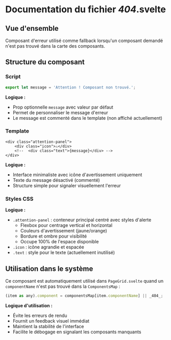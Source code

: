 # Documentation du fichier _404_.svelte

## Vue d'ensemble
Composant d'erreur utilisé comme fallback lorsqu'un composant demandé n'est pas trouvé dans la carte des composants.

## Structure du composant

### Script
```javascript
export let message = 'Attention ! Composant non trouvé.';
```
**Logique :**
- Prop optionnelle `message` avec valeur par défaut
- Permet de personnaliser le message d'erreur
- Le message est commenté dans le template (non affiché actuellement)

### Template
```svelte
<div class="attention-panel">
    <div class="icon">⚠️</div>
    <!--  <div class="text">{message}</div> -->
</div>
```
**Logique :**
- Interface minimaliste avec icône d'avertissement uniquement
- Texte du message désactivé (commenté)
- Structure simple pour signaler visuellement l'erreur

### Styles CSS
**Logique :**
- `.attention-panel` : conteneur principal centré avec styles d'alerte
  - Flexbox pour centrage vertical et horizontal
  - Couleurs d'avertissement (jaune/orange)
  - Bordure et ombre pour visibilité
  - Occupe 100% de l'espace disponible
- `.icon` : icône agrandie et espacée
- `.text` : style pour le texte (actuellement inutilisé)

## Utilisation dans le système
Ce composant est automatiquement utilisé dans `PageGrid.svelte` quand un `componentName` n'est pas trouvé dans la `ComponentsMap` :

```javascript
(item as any).component = componentsMap[item.componentName] || _404_;
```

**Logique d'utilisation :**
- Évite les erreurs de rendu
- Fournit un feedback visuel immédiat
- Maintient la stabilité de l'interface
- Facilite le débogage en signalant les composants manquants

